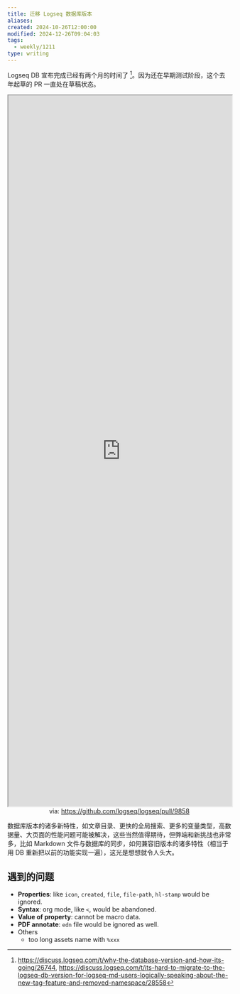 ```yaml
---
title: 迁移 Logseq 数据库版本
aliases: 
created: 2024-10-26T12:00:00
modified: 2024-12-26T09:04:03
tags:
  - weekly/1211
type: writing
---
```


Logseq DB 宣布完成已经有两个月的时间了 [^logseq-db-done]。因为还在早期测试阶段，这个去年起草的 PR 一直处在草稿状态。

 <iframe src='https://github.com/logseq/logseq/pull/9858' style='height:40vh;width:100%' class='iframe-radius' allow='fullscreen'></iframe>
<center>via: <a href='https://github.com/logseq/logseq/pull/9858' target='_blank' class='external-link'>https://github.com/logseq/logseq/pull/9858</a></center>

数据库版本的诸多新特性，如文章目录、更快的全局搜索、更多的变量类型，高数据量、大页面的性能问题可能被解决，这些当然值得期待，但弊端和新挑战也非常多，比如 Markdown 文件与数据库的同步，如何兼容旧版本的诸多特性（相当于用 DB 重新把以前的功能实现一遍），这光是想想就令人头大。

## 遇到的问题
  - **Properties**: like `icon`, `created`, `file`, `file-path`, `hl-stamp` would be ignored.
  - **Syntax**: org mode, like `<`, would be abandoned.
  - **Value of property**: cannot be macro data.
  - **PDF annotate**: `edn` file would be ignored as well.
  - Others
    - too long assets name with `%xxx`

[^logseq-db-done]: https://discuss.logseq.com/t/why-the-database-version-and-how-its-going/26744, https://discuss.logseq.com/t/its-hard-to-migrate-to-the-logseq-db-version-for-logseq-md-users-logically-speaking-about-the-new-tag-feature-and-removed-namespace/28558
